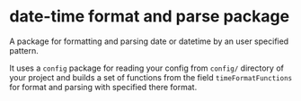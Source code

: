 # date-time format and parse package

A package for formatting and parsing date or datetime by
an user specified pattern.

It uses a `config` package for reading your config from `config/` directory
of your project and builds a set of functions from the
field `timeFormatFunctions` for format and parsing with specified there format.
